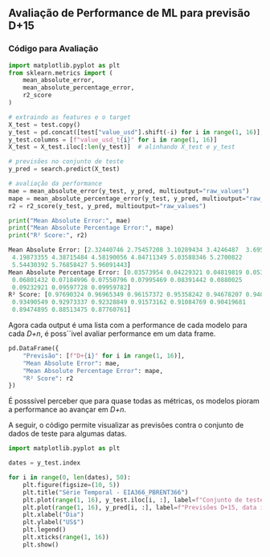 ## Avaliação de Performance de ML para previsão D+15

### Código para Avaliação

```python
import matplotlib.pyplot as plt
from sklearn.metrics import (
    mean_absolute_error,
    mean_absolute_percentage_error, 
    r2_score
)

# extraindo as features e o target
X_test = test.copy()
y_test = pd.concat([test["value_usd"].shift(-i) for i in range(1, 16)], axis=1).dropna()
y_test.columns = [f"value_usd_t{i}" for i in range(1, 16)]
X_test = X_test.iloc[:len(y_test)]  # alinhando X_test e y_test

# previsões no conjunto de teste
y_pred = search.predict(X_test)

# avaliação da performance
mae = mean_absolute_error(y_test, y_pred, multioutput="raw_values")
mape = mean_absolute_percentage_error(y_test, y_pred, multioutput="raw_values")
r2 = r2_score(y_test, y_pred, multioutput="raw_values")

print("Mean Absolute Error:", mae)
print("Mean Absolute Percentage Error:", mape)
print("R² Score:", r2)

Mean Absolute Error: [2.32440746 2.75457208 3.10289434 3.4246487  3.69572298 3.9503334
 4.19873355 4.38715484 4.58190056 4.84711349 5.03588346 5.2700822
 5.54430392 5.76858427 5.96091443]
Mean Absolute Percentage Error: [0.03573954 0.04229321 0.04819819 0.05373746 0.058147   0.0628686
 0.06801432 0.07184996 0.07550796 0.07995469 0.08391442 0.0880025
 0.09232921 0.09597728 0.09959782]
R² Score: [0.97690324 0.96965349 0.96157372 0.95358242 0.94678207 0.94017205
 0.93490549 0.92973337 0.92328849 0.91573162 0.91084769 0.90419681
 0.89474895 0.88513475 0.87760761]
```

Agora cada output é uma lista com a performance de cada modelo para cada *D+n*, é poss´´ivel avaliar performance em um data frame.

```python
pd.DataFrame({
    "Previsão": [f"D+{i}" for i in range(1, 16)],
    "Mean Absolute Error": mae,
    "Mean Absolute Percentage Error": mape,
    "R² Score": r2
})
```

É posssível perceber que para quase todas as métricas, os modelos pioram a performance ao avançar em *D+n*.

A seguir, o código permite visualizar as previsões contra o conjunto de dados de teste para algumas datas.

```python
import matplotlib.pyplot as plt

dates = y_test.index

for i in range(0, len(dates), 50):
    plt.figure(figsize=(10, 5))
    plt.title("Série Temporal - EIA366_PBRENT366")
    plt.plot(range(1, 16), y_test.iloc[i, :], label=f"Conjunto de teste")
    plt.plot(range(1, 16), y_pred[i, :], label=f"Previsões D+15, data inicial: {dates[i].strftime('%Y-%m-%d')}", linestyle="--")
    plt.xlabel("Dia")
    plt.ylabel("US$")
    plt.legend()
    plt.xticks(range(1, 16))
    plt.show()
```

